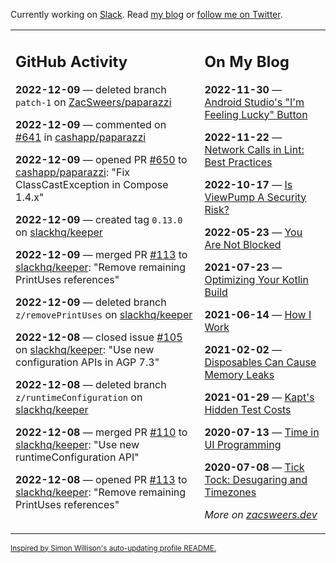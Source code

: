 Currently working on [Slack](https://slack.com/). Read [my blog](https://zacsweers.dev/) or [follow me on Twitter](https://twitter.com/ZacSweers).

<table><tr><td valign="top" width="60%">

## GitHub Activity
<!-- githubActivity starts -->
**2022-12-09** — deleted branch `patch-1` on [ZacSweers/paparazzi](https://github.com/ZacSweers/paparazzi)

**2022-12-09** — commented on [#641](https://github.com/cashapp/paparazzi/issues/641#issuecomment-1345085533) in [cashapp/paparazzi](https://github.com/cashapp/paparazzi)

**2022-12-09** — opened PR [#650](https://github.com/cashapp/paparazzi/pull/650) to [cashapp/paparazzi](https://github.com/cashapp/paparazzi): "Fix ClassCastException in Compose 1.4.x"

**2022-12-09** — created tag `0.13.0` on [slackhq/keeper](https://github.com/slackhq/keeper)

**2022-12-09** — merged PR [#113](https://github.com/slackhq/keeper/pull/113) to [slackhq/keeper](https://github.com/slackhq/keeper): "Remove remaining PrintUses references"

**2022-12-09** — deleted branch `z/removePrintUses` on [slackhq/keeper](https://github.com/slackhq/keeper)

**2022-12-08** — closed issue [#105](https://github.com/slackhq/keeper/issues/105) on [slackhq/keeper](https://github.com/slackhq/keeper): "Use new configuration APIs in AGP 7.3"

**2022-12-08** — deleted branch `z/runtimeConfiguration` on [slackhq/keeper](https://github.com/slackhq/keeper)

**2022-12-08** — merged PR [#110](https://github.com/slackhq/keeper/pull/110) to [slackhq/keeper](https://github.com/slackhq/keeper): "Use new runtimeConfiguration API"

**2022-12-08** — opened PR [#113](https://github.com/slackhq/keeper/pull/113) to [slackhq/keeper](https://github.com/slackhq/keeper): "Remove remaining PrintUses references"
<!-- githubActivity ends -->
</td><td valign="top" width="40%">

## On My Blog
<!-- blog starts -->
**2022-11-30** — [Android Studio's "I'm Feeling Lucky" Button](https://www.zacsweers.dev/android-studios-im-feeling-lucky-button/)

**2022-11-22** — [Network Calls in Lint: Best Practices](https://www.zacsweers.dev/network-calls-in-lint-best-practices/)

**2022-10-17** — [Is ViewPump A Security Risk?](https://www.zacsweers.dev/is-viewpump-a-security-risk/)

**2022-05-23** — [You Are Not Blocked](https://www.zacsweers.dev/you-are-not-blocked/)

**2021-07-23** — [Optimizing Your Kotlin Build](https://www.zacsweers.dev/optimizing-your-kotlin-build/)

**2021-06-14** — [How I Work](https://www.zacsweers.dev/how-i-work/)

**2021-02-02** — [Disposables Can Cause Memory Leaks](https://www.zacsweers.dev/disposables-can-cause-memory-leaks/)

**2021-01-29** — [Kapt's Hidden Test Costs](https://www.zacsweers.dev/kapts-hidden-test-costs/)

**2020-07-13** — [Time in UI Programming](https://www.zacsweers.dev/time-in-ui/)

**2020-07-08** — [Tick Tock: Desugaring and Timezones](https://www.zacsweers.dev/ticktock-desugaring-timezones/)
<!-- blog ends -->
_More on [zacsweers.dev](https://zacsweers.dev/)_
</td></tr></table>

<sub><a href="https://simonwillison.net/2020/Jul/10/self-updating-profile-readme/">Inspired by Simon Willison's auto-updating profile README.</a></sub>